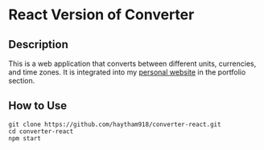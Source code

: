 # React Version of Converter
## Description  
This is a web application that converts between different units, currencies, and time zones. It is integrated into my [personal website](https://haythamtang.com) in the portfolio section.
## How to Use
```
git clone https://github.com/haytham918/converter-react.git
cd converter-react
npm start
```
